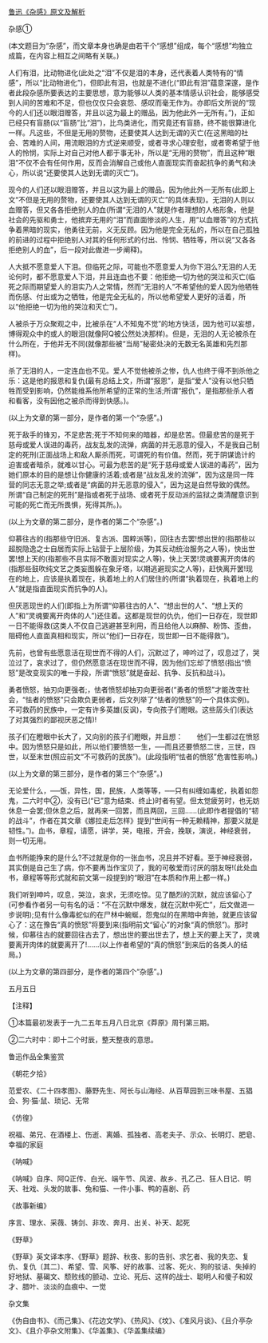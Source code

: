[鲁迅《杂感》原文及解析](https://www.vrrw.net/wx/6705.html)

杂感①

(本文题目为“杂感”，而文章本身也确是由若干个“感想”组成，每个“感想”均独立成篇，在内容上相互之间略有关联。)

人们有泪，比动物进化(此处之“泪”不仅是泪的本身，还代表着人类特有的“情感”，所以“比动物进化”)，但即此有泪，也就是不进化(“即此有泪”蕴意深邃，是作者此段杂感所要表达的主要思想，意为能够以人类的基本情感认识社会，能够感受到人间的苦难和不足，但也仅仅只会哀怨、感叹而毫无作为。亦即后文所说的“现今的人们还以眼泪赠答，并且以这为最上的赠品，因为他此外一无所有。”)，正如已经只有盲肠(以“盲肠”比“泪”)，比鸟类进化，而究竟还有盲肠，终不能很算进化一样。凡这些，不但是无用的赘物，还要使其人达到无谓的灭亡(在这黑暗的社会、苦难的人间，用流眼泪的方式逆来顺受，或者寻求心理安慰，或者寄希望于他人的怜悯，实际上对自己对他人都于事无补，所以是“无用的赘物”，而且这种“眼泪”不仅不会有任何作用，反而会消解自己或他人直面现实而奋起抗争的勇气和决心，所以说“还要使其人达到无谓的灭亡”)。



现今的人们还以眼泪赠答，并且以这为最上的赠品，因为他此外一无所有(此即上文“不但是无用的赘物，还要使其人达到无谓的灭亡”的具体表现)。无泪的人则以血赠答，但又各各拒绝别人的血(所谓“无泪的人”就是作者理想的人格形象，他是社会的先驱和勇士，他摈弃无用的“泪”而直面惨淡的人生，用“以血赠答”的方式抗争着黑暗的现实，他勇往无前，义无反顾。因为他是完全无私的，所以在自己孤独的前进的过程中拒绝别人对其的任何形式的付出、怜悯、牺牲等，所以说“又各各拒绝别人的血”，后一段对此做进一步阐释)。

人大抵不愿意爱人下泪。但临死之际，可能也不愿意爱人为你下泪么?无泪的人无论何时，都不愿意爱人下泪，并且连血也不要：他拒绝一切为他的哭泣和灭亡(临死之际而期望爱人的泪实乃人之常情，然而“无泪的人”不希望他的爱人因为他牺牲而伤感、付出或为之牺牲，他是完全无私的，所以他希望爱人更好的活着，所以“他拒绝一切为他的哭泣和灭亡”)。

人被杀于万众聚观之中，比被杀在“人不知鬼不觉”的地方快活，因为他可以妄想，博得观众中的或人的眼泪(就像阿Q被公然处决那样)。但是，无泪的人无论被杀在什么所在，于他并无不同(就像那些被“当局”秘密处决的无数无名英雄和先烈那样)。

杀了无泪的人，一定连血也不见。爱人不觉他被杀之惨，仇人也终于得不到杀他之乐：这是他的报恩和复仇(最有总结上文，所谓“报恩”，是指“爱人”没有以他只牺牲而受到影响，仍然能维系他所希望的正常的生活;所谓“报仇”，是指那些杀人者和看客，没有因他之被杀而得到快感。)。

(以上为文章的第一部分，是作者的第一个“杂感”。)

死于敌手的锋刃，不足悲苦;死于不知何来的暗器，却是悲苦。但最悲苦的是死于慈母或爱人误进的毒药，战友乱发的流弹，病菌的并无恶意的侵入，不是我自己制定的死刑(正面战场上和敌人厮杀而死，可谓死的有价值。然而，死于阴谋诡计的迫害或者暗杀，就难以甘心。可最为悲苦的是“死于慈母或爱人误进的毒药”，因为她们原本的目的是想让你健康的活着;或者是“战友乱发的流弹”，因为这是同一阵营的同志无意之举;或者是“病菌的并无恶意的侵入”，因为这是自然导致的偶然。所谓“自己制定的死刑”是指或者死于战场、或者死于反动派的监狱之类清醒意识到可能的死亡而无所畏惧，死得其所。)。

(以上为文章的第二部分，是作者的第二个“杂感”。)

仰慕往古的(指那些守旧派、复古派、国粹派等)，回往古去罢!想出世的(指那些以超脱隐逸之士自居而实际上钻营于上层阶级，为其反动统治服务之人等)，快出世罢!想上天的(指那些不且实际不敢面对现实之人等)，快上天罢!灵魂要离开肉体的(指那些鼓吹纯文艺之类妄图躲在象牙塔，以期逃避现实之人等)，赶快离开罢!现在的地上，应该是执着现在，执着地上的人们居住的(所谓“执着现在，执着地上的人”就是指直面现实而抗争的人)。

但厌恶现世的人们(即指上为所谓“仰慕往古的人”、“想出世的人”、“想上天的人”和“灵魂要离开肉体的人”)还住着。这都是现世的仇仇，他们一日存在，现世即一日不能得救(这类人不仅自己逃避甚至利用，而且给他人以麻醉、粉饰、歪曲，阻碍他人直面真相和现实，所以“他们一日存在，现世即一日不能得救”)。

先前，也曾有些愿意活在现世而不得的人们，沉默过了，呻吟过了，叹息过了，哭泣过了，哀求过了，但仍然愿意活在现世而不得，因为他们忘却了愤怒(指出“愤怒”是改变现实的唯一手段，所谓“愤怒”就是奋起、抗争、反抗和战斗)。

勇者愤怒，抽刃向更强者;，怯者愤怒却抽刃向更弱者(“勇者的愤怒”才能改变社会，“怯者的愤怒”只会欺负更弱者，后文列举了“怯者的愤怒”的一个具体实例)。不可救药的民族中，一定有许多英雄(反讽)，专向孩子们瞪眼。这些孱头们(表达了对其强烈的鄙视厌恶之情)!

孩子们在瞪眼中长大了，又向别的孩子们瞪眼，并且想：　　他们一生都过在愤怒中。因为愤怒只是如此，所以他们要愤怒一生，──而且还要愤怒二世，三世，四世，以至末世(照应前文“不可救药的民族”)。(此段指明“怯者的愤怒”危害性影响。)

(以上为文章的第三部分，是作者的第三个“杂感”。)

无论爱什么，──饭，异性，国，民族，人类等等，──只有纠缠如毒蛇，执着如怨鬼，二六时中②，没有已(“已”意为结束、终止)时者有望。但太觉疲劳时，也无妨休息一会罢;但休息之后，就再来一回罢，而且两回，三回……(此即作者提倡的“韧的战斗”，作者在其文章《娜拉走后怎样》提到“世间有一种无赖精神，那要义就是韧性。”)。血书，章程，请愿，讲学，哭，电报，开会，挽联，演说，神经衰弱，则一切无用。

血书所能挣来的是什么?不过就是你的一张血书，况且并不好看。至于神经衰弱，其实倒是自己生了病，你不要再当作宝贝了，我的可敬爱而讨厌的朋友呀!(此处血书，章程等等形式就和前文第一段提到的“眼泪”在本质和作用上都一样。)

我们听到呻吟，叹息，哭泣，哀求，无须吃惊。见了酷烈的沉默，就应该留心了(可参看作者另一句有名的话：“不在沉默中爆发，就在沉默中死亡”，后文做进一步说明);见有什么像毒蛇似的在尸林中蜿蜒，怨鬼似的在黑暗中奔驰，就更应该留心了：这在豫告“真的愤怒”将要到来(指明前文“留心”的对象“真的愤怒”)。那时候，仰慕往古的就要回往古去了，想出世的要出世去了，想上天的要上天了，灵魂要离开肉体的就要离开了!……(以上作者希望的“真的愤怒”到来后的各类人的结局。)

(以上为文章的第四部分，是作者的第四个“杂感”。)

五月五日

【注释】

①本篇最初发表于一九二五年五月八日北京《莽原》周刊第三期。

②二六时中：即十二个时辰，整天整夜的意思。

鲁迅作品全集鉴赏

《朝花夕拾》

范爱农、《二十四孝图》、藤野先生、阿长与山海经、从百草园到三味书屋、五猖会、狗·猫·鼠、琐记、无常

《仿徨》

祝福、弟兄、在酒楼上、伤逝、离婚、孤独者、高老夫子、示众、长明灯、肥皂、幸福的家庭

《呐喊》

《呐喊》自序、阿Q正传、白光、端午节、风波、故乡、孔乙己、狂人日记、明天、社戏、头发的故事、兔和猫、一件小事、鸭的喜剧、药

《故事新编》

序言、理水、采薇、铸剑、非攻、奔月、出关、补天、起死

《野草》

《野草》英文译本序、《野草》题辞、秋夜、影的告别、求乞者、我的失恋、复仇、复仇〔其二〕、希望、雪、风筝、好的故事、过客、死火、狗的驳诘、失掉的好地狱、墓碣文、颓败线的颤动、立论、死后、这样的战士、聪明人和傻子和奴才、腊叶、淡淡的血痕中、一觉

杂文集

《伪自由书》、《而己集》、《花边文学》、《热风》、《坟》、《准风月谈》、《且介亭杂文》、《且介亭杂文附集》、《华盖集》、《华盖集续编》

